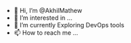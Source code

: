 - 👋 Hi, I’m @AkhilMathew
- 👀 I’m interested in ...
- 🌱 I’m currently Exploring DevOps tools
- 📫 How to reach me ...

<!---
AkhilMathew-5322/AkhilMathew-5322 is a ✨ special ✨ repository because its `README.md` (this file) appears on your GitHub profile.
You can click the Preview link to take a look at your changes.
--->
